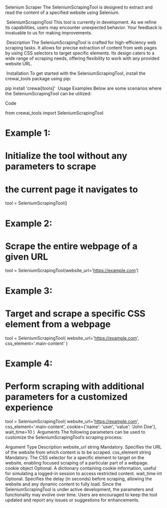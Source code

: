Selenium Scraper
The SeleniumScrapingTool is designed to extract and read the content of a specified website using Selenium.

​
SeleniumScrapingTool
This tool is currently in development. As we refine its capabilities, users may encounter unexpected behavior. Your feedback is invaluable to us for making improvements.

​
Description
The SeleniumScrapingTool is crafted for high-efficiency web scraping tasks. It allows for precise extraction of content from web pages by using CSS selectors to target specific elements. Its design caters to a wide range of scraping needs, offering flexibility to work with any provided website URL.

​
Installation
To get started with the SeleniumScrapingTool, install the crewai_tools package using pip:


pip install 'crewai[tools]'
​
Usage Examples
Below are some scenarios where the SeleniumScrapingTool can be utilized:

Code

from crewai_tools import SeleniumScrapingTool

# Example 1: 
# Initialize the tool without any parameters to scrape 
# the current page it navigates to
tool = SeleniumScrapingTool()

# Example 2: 
# Scrape the entire webpage of a given URL
tool = SeleniumScrapingTool(website_url='https://example.com')

# Example 3: 
# Target and scrape a specific CSS element from a webpage
tool = SeleniumScrapingTool(
    website_url='https://example.com',
    css_element='.main-content'
)

# Example 4: 
# Perform scraping with additional parameters for a customized experience
tool = SeleniumScrapingTool(
    website_url='https://example.com',
    css_element='.main-content',
    cookie={'name': 'user', 'value': 'John Doe'},
    wait_time=10
)
​
Arguments
The following parameters can be used to customize the SeleniumScrapingTool’s scraping process:

Argument	Type	Description
website_url	string	Mandatory. Specifies the URL of the website from which content is to be scraped.
css_element	string	Mandatory. The CSS selector for a specific element to target on the website, enabling focused scraping of a particular part of a webpage.
cookie	object	Optional. A dictionary containing cookie information, useful for simulating a logged-in session to access restricted content.
wait_time	int	Optional. Specifies the delay (in seconds) before scraping, allowing the website and any dynamic content to fully load.
Since the SeleniumScrapingTool is under active development, the parameters and functionality may evolve over time. Users are encouraged to keep the tool updated and report any issues or suggestions for enhancements.